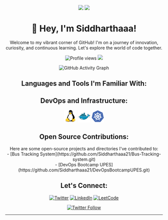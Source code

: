 <!-- Banner -->
<p align="center">
  <img src="https://user-images.githubusercontent.com/65187002/144930161-2f783401-8d27-4fdf-a2f7-cc0ba32f1f1f.gif" width="30%">
  <img src="https://user-images.githubusercontent.com/65187002/144930161-2f783401-8d27-4fdf-a2f7-cc0ba32f1f1f.gif" width="30%">
</p>

<!-- Profile Name and Introduction -->
<h1 align="center">👋 Hey, I'm Siddharthaaa!</h1>
<p align="center">
  Welcome to my vibrant corner of GitHub! I'm on a journey of innovation, curiosity, and continuous learning. Let's explore the world of code together.
</p>

<!-- Profile Views and GitHub Streak -->
<p align="center">
  <img src="https://komarev.com/ghpvc/?username=siddharthaaa21&label=Profile%20views&color=0e75b6&style=flat" alt="Profile views">
  <img src="https://github-readme-streak-stats.herokuapp.com/?user=Siddharthaaa21&theme=cobalt" width="350">
</p>

<!-- Dynamic Graph -->
<p align="center">
  <img src="https://activity-graph.herokuapp.com/graph?username=Siddharthaaa21&theme=react-dark&bg_color=20232a&hide_border=true" alt="GitHub Activity Graph">
</p>

<!-- Skills -->
<h2 align="center">Languages and Tools I'm Familiar With:</h2>
<p align="center">
  <!-- Your icons here -->
</p>

<!-- DevOps Tools -->
<h2 align="center">DevOps and Infrastructure:</h2>
<p align="center">
  <img src="https://raw.githubusercontent.com/devicons/devicon/master/icons/linux/linux-original.svg" alt="Linux" width="40" height="40">
  <img src="https://raw.githubusercontent.com/devicons/devicon/master/icons/docker/docker-original.svg" alt="Docker" width="40" height="40">
  <img src="https://raw.githubusercontent.com/devicons/devicon/master/icons/kubernetes/kubernetes-plain.svg" alt="Kubernetes" width="40" height="40">
</p>
<!-- Open Source Contributions -->
<h2 align="center">Open Source Contributions:</h2>
<p align="center">
  Here are some open-source projects and directories I've contributed to:
  <br>
  - [Bus Tracking System](https://github.com/Siddharthaaa21/Bus-Tracking-system.git)
  <br>
  - [DevOps Bootcamp UPES](https://github.com/Siddharthaaa21/DevOpsBootcampUPES.git)
</p>

<!-- Spongebob GIF 
<p align="center">
  <img src="https://c.tenor.com/enLBClxEcWMAAAAC/spongebob-technology.gif" width="80%" alt="Spongebob Technology">
</p>-->

<!-- Social Links -->
<h2 align="center">Let's Connect:</h2>
<p align="center">
  <a href="https://twitter.com/SiddharthaAror9" target="_blank"><img src="https://raw.githubusercontent.com/rahuldkjain/github-profile-readme-generator/master/src/images/icons/Social/twitter.svg" alt="Twitter" height="30" width="40"></a>
  <a href="https://www.linkedin.com/in/siddhartha-arora-0a94b022b" target="_blank"><img src="https://raw.githubusercontent.com/rahuldkjain/github-profile-readme-generator/master/src/images/icons/Social/linked-in-alt.svg" alt="LinkedIn" height="30" width="40"></a>
  <a href="https://www.leetcode.com/siddharthaaa21" target="_blank"><img src="https://raw.githubusercontent.com/rahuldkjain/github-profile-readme-generator/master/src/images/icons/Social/leet-code.svg" alt="LeetCode" height="30" width="40"></a>
</p>

<!-- Twitter Follow Badge -->
<p align="center">
  <a href="https://twitter.com/SiddharthaAror9" target="_blank">
    <img src="https://img.shields.io/twitter/follow/siddharthaaror9?logo=twitter&style=for-the-badge" alt="Twitter Follow">
  </a>
</p>

<!-- Horizontal Line -->
<hr>
